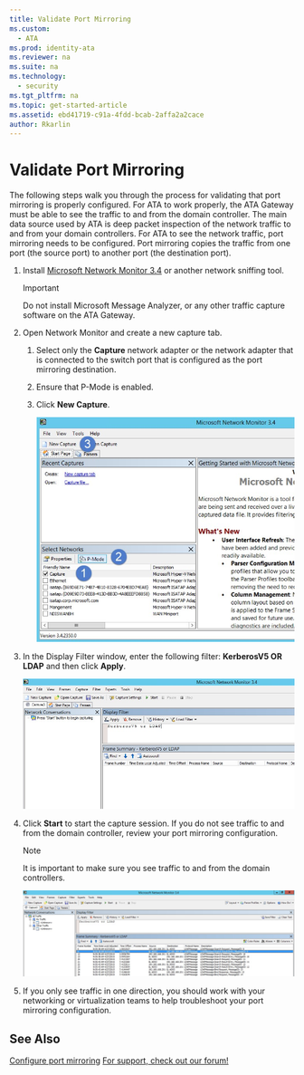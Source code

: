 ```yaml
---
title: Validate Port Mirroring
ms.custom:
  - ATA
ms.prod: identity-ata
ms.reviewer: na
ms.suite: na
ms.technology:
  - security
ms.tgt_pltfrm: na
ms.topic: get-started-article
ms.assetid: ebd41719-c91a-4fdd-bcab-2affa2a2cace
author: Rkarlin
---
```

# Validate Port Mirroring
The following steps walk you through the process for validating that port mirroring is properly configured. For ATA to work properly, the ATA Gateway must be able to see the traffic to and from the domain controller. The main data source used by ATA is deep packet inspection of the network traffic to and from your domain controllers. For ATA to see the network traffic, port mirroring needs to be configured. Port mirroring copies the traffic from one port (the source port) to another port (the destination port).

1.  Install [Microsoft Network Monitor 3.4](http://www.microsoft.com/download/details.aspx?id=4865) or another network sniffing tool.

    > [!IMPORTANT]
    > Do not install Microsoft Message Analyzer, or any other traffic capture software on the ATA Gateway.

2.  Open Network Monitor and create a new capture tab.

    1.  Select only the **Capture** network adapter or the network adapter that is connected to the switch port that is configured as the port mirroring destination.

    2.  Ensure that P-Mode is enabled.

    3.  Click **New Capture**.

        ![](media/ATA-Port-Mirroring-Capture.jpg)

3.  In the Display Filter window, enter the following filter: **KerberosV5 OR LDAP** and then click **Apply**.

    ![](media/ATA-Port-Mirroring-filter-settings.jpg)

4.  Click **Start** to start the capture session. If you do not see traffic to and from the domain controller, review your port mirroring configuration.

    > [!NOTE]
    > It is important to make sure you see traffic to and from the domain controllers.
    >
    > ![](media/ATA-Port-Mirroring-Capture-traffic.jpg)

5.  If you only see traffic in one direction, you should work with your networking or virtualization teams to help troubleshoot your port mirroring configuration.

## See Also
[Configure port mirroring](configure-port-mirroring.md)
 [For support, check out our forum!](https://social.technet.microsoft.com/Forums/security/en-US/home?forum=mata)
